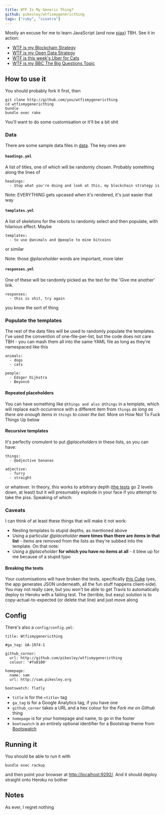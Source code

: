 ```yaml
---
title: WTF Is My Generic Thing?
github: pikesley/wtfismygenericthing
tags: ["ruby", "sinatra"]
---
```

Mostly an excuse for me to learn JavaScript (and now [pjax](http://www.littlestreamsoftware.com/labs/learning-pjax/)) TBH. See it in action:

* [WTF is my Blockchain Strategy](https://wtfismyblockchainstrategy.herokuapp.com/)
* [WTF is my Open Data Strategy](https://wtfismyopendatastrategy.herokuapp.com/)
* [WTF is this week's Uber for Cats](https://wtfisthisweeksuberforcats.herokuapp.com/)
* [WTF is my BBC The Big Questions Topic](https://wtfismybbctbqtopic.herokuapp.com/)

## How to use it

You should probably fork it first, then

    git clone http://github.com/you/wtfismygenericthing
    cd wtfismygenericthing
    bundle
    bundle exec rake

You'll want to do some customisation or it'll be a bit shit

### Data

There are some sample data files in [data](data/). The key ones are:

#### `headings.yml`

A list of titles, one of which will be randomly chosen. Probably something along the lines of

    headings:
      - Stop what you're doing and look at this, my blockchain strategy is

Note: EVERYTHING gets upcased when it's rendered, it's just easier that way

#### `templates.yml`

A list of skeletons for the robots to randomly select and then populate, with hilarious effect. Maybe

    templates:
      - to use @animals and @people to mine bitcoins

or similar

Note: those _@placeholder_ words are important, more later

#### `responses.yml`

One of these will be randomly picked as the text for the 'Give me another' link.

    responses:
      - this is shit, try again

you know the sort of thing

### Populate the templates

The rest of the data files will be used to randomly populate the templates. I've used the convention of one-file-per-list, but the code does not care TBH - you can mash them all into the same YAML file as long as they're namespaced like this

    animals:
      - dogs
      - cats

    people:
      - Edsger Dijkstra
      - Beyoncé

#### Repeated placeholders

You can have something like `@things and also @things` in a template, which will replace each occurrence with a different item from `things` _as long as there are enough items in `things` to cover the bet_. More on How Not To Fuck Things Up below

#### Recursive templates

It's perfectly cromulent to put _@placeholders_ in these lists, so you can have:

    things:
      - @adjective bananas

    adjective:
      - furry
      - straight

or whatever. In theory, this works to arbitrary depth ([the tests](https://github.com/pikesley/wtfismygenericthing/blob/00c571eaf9904a70720f663144993300f4b86887/spec/javascripts/wtfismygenericthing_spec.js#L86-L110) go 2 levels down, at least) but it will presumably explode in your face if you attempt to take the piss. Speaking of which:

### Caveats

I can think of at least these things that will make it not work:

* Nesting templates to stupid depths, as mentioned above
* Using a particular _@placeholder_ **more times than there are items in that list** - items are removed from the lists as they're subbed into the template. On that note:
* Using a _@placeholder_ **for which you have no items at all** - it blew up for me because of a stupid typo

#### Breaking the tests

Your customisations will have broken the tests, specifically [this Cuke](https://github.com/pikesley/wtfismygenericthing/blob/18ab719ae8174324883ac35a94d8e607d85e22c1/features/json.feature#L9) (yes, the app generates JSON underneath, all the fun stuff happens client-side). You may not really care, but you won't be able to get Travis to automatically deploy to Heroku with a failing test. The (terrible, but easy) solution is to copy-actual-to-expected (or delete that line) and just move along  

## Config

There's also a `config/config.yml`:

    title: Wtfismygenericthing

    #ga_tag: UA-1974-1

    github_corner:
      url: http://github.com/pikesley/wtfismygenericthing
      colour: '#fa8100'

    homepage:
      name: sam
      url: http://sam.pikesley.org

    bootswatch: flatly

* `title` is for the `<title>` tag
* `ga_tag` is for a Google Analytics tag, if you have one
* `github_corner` takes a URL and a hex colour for the _Fork me on Github_ thing
* `homepage` is for _your_ homepage and name, to go in the footer
* `bootswatch` is an entirely optional identifier for a Bootstrap theme from [Bootswatch](https://bootswatch.com/)

## Running it

You should be able to run it with

    bundle exec rackup

and then point your browser at [http://localhost:9292/](http://localhost:9292/). And it should deploy straight onto Heroku no bother

## Notes

As ever, I regret nothing
